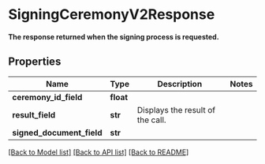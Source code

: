 # SigningCeremonyV2Response

#### The response returned when the signing process is requested.

## Properties
Name | Type | Description | Notes
------------ | ------------- | ------------- | -------------
**ceremony_id_field** | **float** |  | 
**result_field** | **str** | Displays the result of the call. | 
**signed_document_field** | **str** |  | 

[[Back to Model list]](../README.md#documentation-for-models) [[Back to API list]](../README.md#documentation-for-api-endpoints) [[Back to README]](../README.md)



